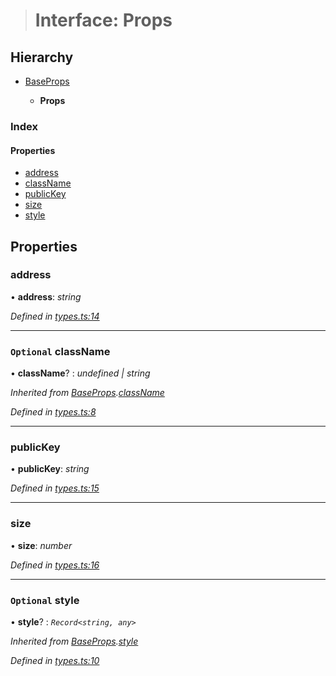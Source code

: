 > # Interface: Props

## Hierarchy

* [BaseProps](_types_.baseprops.md)

  * **Props**

### Index

#### Properties

* [address](_types_.props.md#address)
* [className](_types_.props.md#optional-classname)
* [publicKey](_types_.props.md#publickey)
* [size](_types_.props.md#size)
* [style](_types_.props.md#optional-style)

## Properties

###  address

• **address**: *string*

*Defined in [types.ts:14](https://github.com/polkadot-js/ui/blob/b7df946/packages/ui-identicon/src/types.ts#L14)*

___

### `Optional` className

• **className**? : *undefined | string*

*Inherited from [BaseProps](_types_.baseprops.md).[className](_types_.baseprops.md#optional-classname)*

*Defined in [types.ts:8](https://github.com/polkadot-js/ui/blob/b7df946/packages/ui-identicon/src/types.ts#L8)*

___

###  publicKey

• **publicKey**: *string*

*Defined in [types.ts:15](https://github.com/polkadot-js/ui/blob/b7df946/packages/ui-identicon/src/types.ts#L15)*

___

###  size

• **size**: *number*

*Defined in [types.ts:16](https://github.com/polkadot-js/ui/blob/b7df946/packages/ui-identicon/src/types.ts#L16)*

___

### `Optional` style

• **style**? : *`Record<string, any>`*

*Inherited from [BaseProps](_types_.baseprops.md).[style](_types_.baseprops.md#optional-style)*

*Defined in [types.ts:10](https://github.com/polkadot-js/ui/blob/b7df946/packages/ui-identicon/src/types.ts#L10)*